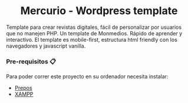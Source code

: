 <h1 align="center">
Mercurio - Wordpress template
</h1>
Template para crear revistas digitales, fácil de personalizar por usuarios que no manejen PHP. Un template de Monmedios. Rápido de aprender y interactivo. El template es mobile-first, estructura html friendly con los navegadores y javascript vanilla.

### Pre-requisitos 📋

Para poder correr este proyecto en su ordenador necesita instalar:

- [Prepos](https://prepros.io/)
- [XAMPP](https://www.apachefriends.org/es/index.html)



